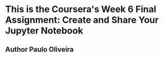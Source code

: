 # This is the Coursera's Week 6 Final Assignment: Create and Share Your Jupyter Notebook
## Author Paulo Oliveira
